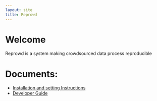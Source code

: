 ```yaml
---
layout: site
title: Reprowd
---
```


# Welcome

Reprowd is a system making crowdsourced data process reproducible


# Documents:

* [Installation and setting Instructions](install.html) 
* [Developer Guide](dev_guide.html)
